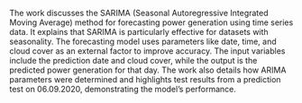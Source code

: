 The work discusses the SARIMA (Seasonal Autoregressive Integrated Moving Average) method for forecasting power generation using time series data. It explains that SARIMA is particularly effective for datasets with seasonality. The forecasting model uses parameters like date, time, and cloud cover as an external factor to improve accuracy. The input variables include the prediction date and cloud cover, while the output is the predicted power generation for that day. The work also details how ARIMA parameters were determined and highlights test results from a prediction test on 06.09.2020, demonstrating the model’s performance.

